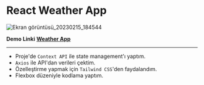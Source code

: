 # React Weather App
![Ekran görüntüsü_20230215_184544](https://user-images.githubusercontent.com/20613572/219077868-bf37cdf3-aaa3-4064-ab5d-fec3ecf8c1ca.png)


**Demo Linki** **[Weather App ](https://pokedexhik.netlify.app/)**

---

- Proje'de ``Context API`` ile state management'ı yaptım.
- ``Axios`` ile API'dan verileri çektim.
- Özelleştirme yapmak için `Tailwind CSS`'den faydalandım.
- Flexbox düzeniyle kodlama yaptım.


